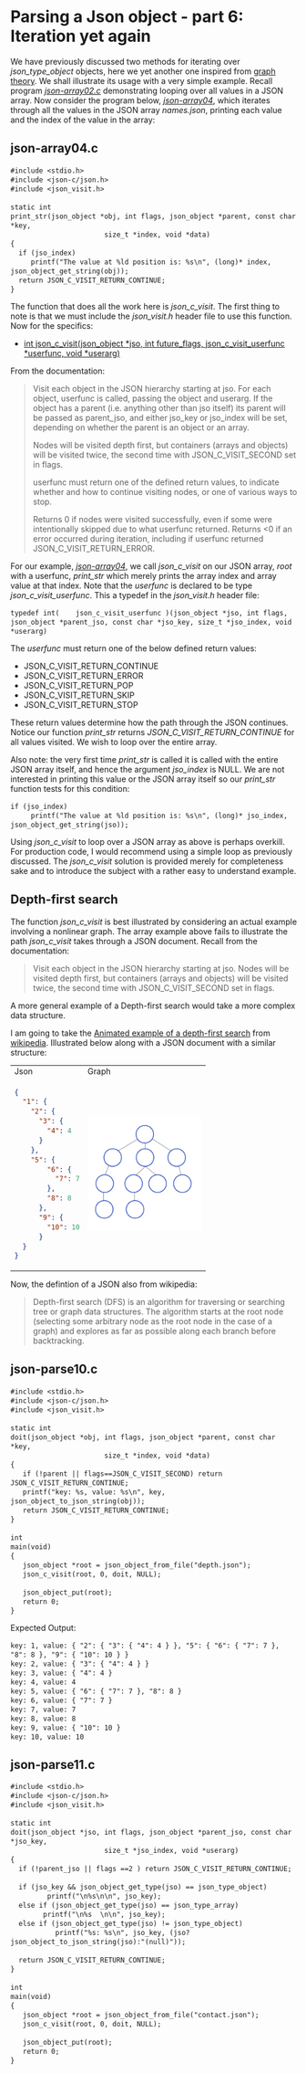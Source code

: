 # Parsing a Json object - part 6: Iteration yet again

We have previously discussed two methods for iterating over _*json_type_object*_ objects, here we yet another one inspired from [graph theory](https://en.wikipedia.org/wiki/Graph_theory). We shall illustrate its usage with a very simple example. Recall program [_*json-array02.c*_](https://github.com/rbtylee/tutorial-jsonc/blob/master/src/json-array02.c) demonstrating looping over all values in a JSON array. Now consider the program below, [_*json-array04*_](https://github.com/rbtylee/tutorial-jsonc/blob/master/src/json-array04.c), which iterates through all the values in the JSON array _*names.json*_, printing each value and the index of the value in the array:

## json-array04.c

```
#include <stdio.h>
#include <json-c/json.h>
#include <json_visit.h>

static int 
print_str(json_object *obj, int flags, json_object *parent, const char *key,
                       size_t *index, void *data)
{
  if (jso_index)
     printf("The value at %ld position is: %s\n", (long)* index, json_object_get_string(obj));
  return JSON_C_VISIT_RETURN_CONTINUE;
}
```

The function that does all the work here is _*json_c_visit*_. The first thing to note is that we must include the _*json_visit.h*_ header file to use this function. Now for the specifics:

- [int json_c_visit(json_object *jso, int future_flags, json_c_visit_userfunc *userfunc, void *userarg)](https://json-c.github.io/json-c/json-c-0.14/doc/html/json__visit_8h.html)

From the documentation:

> Visit each object in the JSON hierarchy starting at jso. For each object, userfunc is called, passing the object and userarg. If the object has a parent (i.e. anything other than jso itself) its parent will be passed as parent_jso, and either jso_key or jso_index will be set, depending on whether the parent is an object or an array.
> 
> Nodes will be visited depth first, but containers (arrays and objects) will be visited twice, the second time with JSON_C_VISIT_SECOND set in flags.
> 
> userfunc must return one of the defined return values, to indicate whether and how to continue visiting nodes, or one of various ways to stop.
> 
> Returns 0 if nodes were visited successfully, even if some were intentionally skipped due to what userfunc returned. Returns <0 if an error occurred during iteration, including if userfunc returned JSON_C_VISIT_RETURN_ERROR.

For our example, [_*json-array04*_](https://github.com/rbtylee/tutorial-jsonc/blob/master/src/json-array04.c), we call _*json_c_visit*_ on our JSON array, _*root*_ with a userfunc, _*print_str*_ which merely prints the array index and array value at that index. Note that the _*userfunc*_ is declared to be type _*json_c_visit_userfunc*_. This a typedef in the _*json_visit.h*_ header file:

```
typedef int( 	json_c_visit_userfunc )(json_object *jso, int flags, json_object *parent_jso, const char *jso_key, size_t *jso_index, void *userarg)
```

The _*userfunc*_ must return one of the below defined return values:

- JSON_C_VISIT_RETURN_CONTINUE
- JSON_C_VISIT_RETURN_ERROR
- JSON_C_VISIT_RETURN_POP
- JSON_C_VISIT_RETURN_SKIP
- JSON_C_VISIT_RETURN_STOP

These return values determine how the path through the JSON continues. Notice our function _*print_str*_ returns _*JSON_C_VISIT_RETURN_CONTINUE*_ for all values visited. We wish to loop over the entire array.

Also note: the very first time _*print_str*_ is called it is called with the entire JSON array itself, and hence the argument _*jso_index*_ is NULL. We are not interested in printing this value or the JSON array itself so our _*print_str*_ function tests for this condition:

```
if (jso_index)
     printf("The value at %ld position is: %s\n", (long)* jso_index, json_object_get_string(jso));
```

Using  _*json_c_visit*_ to loop over a JSON array as above is perhaps overkill. For production code, I would recommend using a simple loop as previously discussed. The _*json_c_visit*_ solution is provided merely for completeness sake and to introduce the subject with a rather easy to understand example.

## Depth-first search

The function _*json_c_visit*_ is best illustrated by considering an actual example involving a nonlinear graph. The array example above fails to illustrate the path _*json_c_visit*_ takes through a JSON document. Recall from the documentation:

> Visit each object in the JSON hierarchy starting at jso.
> Nodes will be visited depth first, but containers (arrays and objects) will be visited twice, the second time with JSON_C_VISIT_SECOND set in flags.

A more general example of a Depth-first search would take a more complex data structure. 

I am going to take the [Animated example of a depth-first search](https://en.wikipedia.org/wiki/Depth-first_search#/media/File:Depth-First-Search.gif) from [wikipedia](https://en.wikipedia.org/wiki/Depth-first_search). Illustrated below along with a JSON document with a similar structure:

<table>
<tr>
  <td> Json </td> <td>Graph </td>
</tr>
<tr>
<td>

```json
{
  "1": {
    "2": {
      "3": {
        "4": 4
      }
    },     
    "5": {
        "6": {
          "7": 7
        },
        "8": 8
      },
      "9": {
        "10": 10
      }
  }
}
```

</td>
<td> <img src="https://github.com/rbtylee/tutorial-jsonc/blob/master/Images/Depth-First-Search.gif" width=200 height=200> </td>

</tr>
</table>

Now, the defintion of a JSON also from wikipedia:

> Depth-first search (DFS) is an algorithm for traversing or searching tree or graph data structures. The algorithm starts at the root node (selecting some arbitrary node as the root node in the case of a graph) and explores as far as possible along each branch before backtracking.



## json-parse10.c

```
#include <stdio.h>
#include <json-c/json.h>
#include <json_visit.h>

static int 
doit(json_object *obj, int flags, json_object *parent, const char *key,
                       size_t *index, void *data)
{
   if (!parent || flags==JSON_C_VISIT_SECOND) return JSON_C_VISIT_RETURN_CONTINUE;
   printf("key: %s, value: %s\n", key, json_object_to_json_string(obj));
   return JSON_C_VISIT_RETURN_CONTINUE;
}

int 
main(void)
{
   json_object *root = json_object_from_file("depth.json");
   json_c_visit(root, 0, doit, NULL);

   json_object_put(root);
   return 0;
}

```

Expected Output:

```
key: 1, value: { "2": { "3": { "4": 4 } }, "5": { "6": { "7": 7 }, "8": 8 }, "9": { "10": 10 } }
key: 2, value: { "3": { "4": 4 } }
key: 3, value: { "4": 4 }
key: 4, value: 4
key: 5, value: { "6": { "7": 7 }, "8": 8 }
key: 6, value: { "7": 7 }
key: 7, value: 7
key: 8, value: 8
key: 9, value: { "10": 10 }
key: 10, value: 10
```

## json-parse11.c

```
#include <stdio.h>
#include <json-c/json.h>
#include <json_visit.h>

static int 
doit(json_object *jso, int flags, json_object *parent_jso, const char *jso_key,
                       size_t *jso_index, void *userarg)
{
  if (!parent_jso || flags ==2 ) return JSON_C_VISIT_RETURN_CONTINUE;
  
  if (jso_key && json_object_get_type(jso) == json_type_object)
         printf("\n%s\n\n", jso_key);
  else if (json_object_get_type(jso) == json_type_array)
        printf("\n%s  \n\n", jso_key);
  else if (json_object_get_type(jso) != json_type_object)
           printf("%s: %s\n", jso_key, (jso?  json_object_to_json_string(jso):"(null)"));
     
  return JSON_C_VISIT_RETURN_CONTINUE;
}

int 
main(void)
{
   json_object *root = json_object_from_file("contact.json");
   json_c_visit(root, 0, doit, NULL);

   json_object_put(root);
   return 0;
}
```
